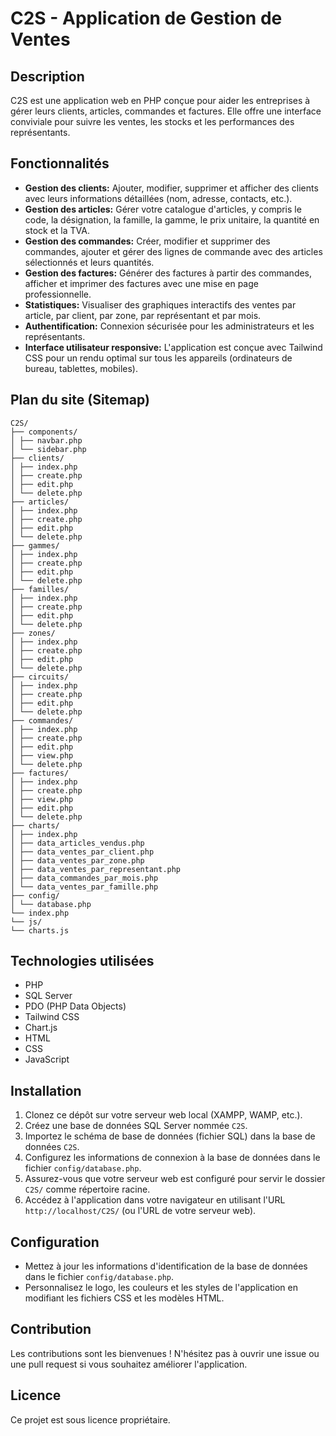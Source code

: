 # C2S - Application de Gestion de Ventes

## Description

C2S est une application web en PHP conçue pour aider les entreprises à gérer leurs clients, articles, commandes et factures. Elle offre une interface conviviale pour suivre les ventes, les stocks et les performances des représentants.

## Fonctionnalités

- **Gestion des clients:** Ajouter, modifier, supprimer et afficher des clients avec leurs informations détaillées (nom, adresse, contacts, etc.).
- **Gestion des articles:** Gérer votre catalogue d'articles, y compris le code, la désignation, la famille, la gamme, le prix unitaire, la quantité en stock et la TVA.
- **Gestion des commandes:** Créer, modifier et supprimer des commandes, ajouter et gérer des lignes de commande avec des articles sélectionnés et leurs quantités.
- **Gestion des factures:** Générer des factures à partir des commandes, afficher et imprimer des factures avec une mise en page professionnelle.
- **Statistiques:** Visualiser des graphiques interactifs des ventes par article, par client, par zone, par représentant et par mois.
- **Authentification:** Connexion sécurisée pour les administrateurs et les représentants.
- **Interface utilisateur responsive:**  L'application est conçue avec Tailwind CSS pour un rendu optimal sur tous les appareils (ordinateurs de bureau, tablettes, mobiles).

## Plan du site (Sitemap)
```
C2S/
├── components/
│ ├── navbar.php
│ └── sidebar.php
├── clients/
│ ├── index.php
│ ├── create.php
│ ├── edit.php
│ └── delete.php
├── articles/
│ ├── index.php
│ ├── create.php
│ ├── edit.php
│ └── delete.php
├── gammes/
│ ├── index.php
│ ├── create.php
│ ├── edit.php
│ └── delete.php
├── familles/
│ ├── index.php
│ ├── create.php
│ ├── edit.php
│ └── delete.php
├── zones/
│ ├── index.php
│ ├── create.php
│ ├── edit.php
│ └── delete.php
├── circuits/
│ ├── index.php
│ ├── create.php
│ ├── edit.php
│ └── delete.php
├── commandes/
│ ├── index.php
│ ├── create.php
│ ├── edit.php
│ ├── view.php
│ └── delete.php
├── factures/
│ ├── index.php
│ ├── create.php
│ ├── view.php
│ ├── edit.php
│ └── delete.php
├── charts/
│ ├── index.php
│ ├── data_articles_vendus.php
│ ├── data_ventes_par_client.php
│ ├── data_ventes_par_zone.php
│ ├── data_ventes_par_representant.php
│ ├── data_commandes_par_mois.php
│ └── data_ventes_par_famille.php
├── config/
│ └── database.php
└── index.php
└── js/
└── charts.js
```
## Technologies utilisées

- PHP
- SQL Server 
- PDO (PHP Data Objects)
- Tailwind CSS
- Chart.js
- HTML
- CSS 
- JavaScript

## Installation

1.  Clonez ce dépôt sur votre serveur web local (XAMPP, WAMP, etc.).
2.  Créez une base de données SQL Server nommée  `C2S`. 
3.  Importez le schéma de base de données (fichier SQL) dans la base de données `C2S`.
4.  Configurez les informations de connexion à la base de données dans le fichier  `config/database.php`.
5.  Assurez-vous que votre serveur web est configuré pour servir le dossier  `C2S/`  comme répertoire racine.
6.  Accédez à l'application dans votre navigateur en utilisant l'URL  `http://localhost/C2S/` (ou l'URL de votre serveur web). 

## Configuration

-   Mettez à jour les informations d'identification de la base de données dans le fichier  `config/database.php`.
-   Personnalisez le logo, les couleurs et les styles de l'application en modifiant les fichiers CSS et les modèles HTML.

## Contribution

Les contributions sont les bienvenues ! N'hésitez pas à ouvrir une issue ou une pull request si vous souhaitez améliorer l'application.

## Licence

Ce projet est sous licence propriétaire.
